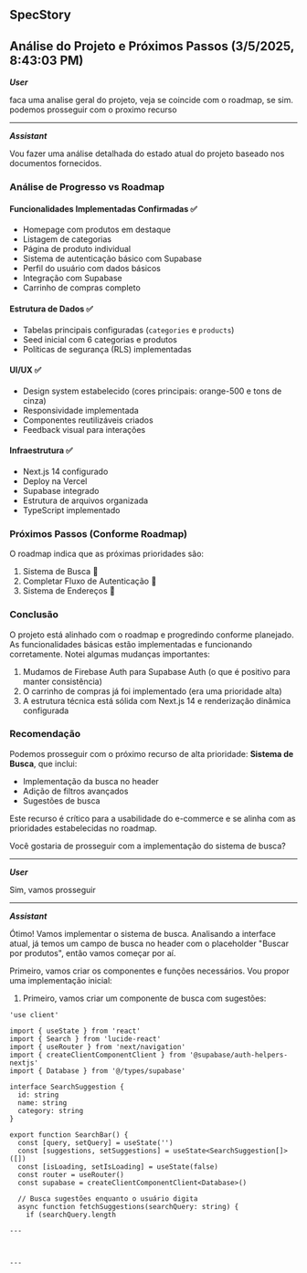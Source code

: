 ## SpecStory

## Análise do Projeto e Próximos Passos (3/5/2025, 8:43:03 PM)

_**User**_

faca uma analise geral do projeto, veja se coincide com o roadmap, se sim. podemos prosseguir com o proximo recurso

---

_**Assistant**_

Vou fazer uma análise detalhada do estado atual do projeto baseado nos documentos fornecidos.

### Análise de Progresso vs Roadmap

#### Funcionalidades Implementadas Confirmadas ✅
- Homepage com produtos em destaque
- Listagem de categorias
- Página de produto individual
- Sistema de autenticação básico com Supabase
- Perfil do usuário com dados básicos
- Integração com Supabase
- Carrinho de compras completo

#### Estrutura de Dados ✅
- Tabelas principais configuradas (`categories` e `products`)
- Seed inicial com 6 categorias e produtos
- Políticas de segurança (RLS) implementadas

#### UI/UX ✅
- Design system estabelecido (cores principais: orange-500 e tons de cinza)
- Responsividade implementada
- Componentes reutilizáveis criados
- Feedback visual para interações

#### Infraestrutura ✅
- Next.js 14 configurado
- Deploy na Vercel
- Supabase integrado
- Estrutura de arquivos organizada
- TypeScript implementado

### Próximos Passos (Conforme Roadmap)

O roadmap indica que as próximas prioridades são:

1. Sistema de Busca 🔴
2. Completar Fluxo de Autenticação 🔴
3. Sistema de Endereços 🔴

### Conclusão

O projeto está alinhado com o roadmap e progredindo conforme planejado. As funcionalidades básicas estão implementadas e funcionando corretamente. Notei algumas mudanças importantes:

1. Mudamos de Firebase Auth para Supabase Auth (o que é positivo para manter consistência)
2. O carrinho de compras já foi implementado (era uma prioridade alta)
3. A estrutura técnica está sólida com Next.js 14 e renderização dinâmica configurada

### Recomendação

Podemos prosseguir com o próximo recurso de alta prioridade: **Sistema de Busca**, que inclui:
- Implementação da busca no header
- Adição de filtros avançados
- Sugestões de busca

Este recurso é crítico para a usabilidade do e-commerce e se alinha com as prioridades estabelecidas no roadmap.

Você gostaria de prosseguir com a implementação do sistema de busca?

---

_**User**_

Sim, vamos prosseguir

---

_**Assistant**_

Ótimo! Vamos implementar o sistema de busca. Analisando a interface atual, já temos um campo de busca no header com o placeholder "Buscar por produtos", então vamos começar por aí.

Primeiro, vamos criar os componentes e funções necessários. Vou propor uma implementação inicial:

1. Primeiro, vamos criar um componente de busca com sugestões:

```typescript:app/components/SearchBar.tsx
'use client'

import { useState } from 'react'
import { Search } from 'lucide-react'
import { useRouter } from 'next/navigation'
import { createClientComponentClient } from '@supabase/auth-helpers-nextjs'
import { Database } from '@/types/supabase'

interface SearchSuggestion {
  id: string
  name: string
  category: string
}

export function SearchBar() {
  const [query, setQuery] = useState('')
  const [suggestions, setSuggestions] = useState<SearchSuggestion[]>([])
  const [isLoading, setIsLoading] = useState(false)
  const router = useRouter()
  const supabase = createClientComponentClient<Database>()

  // Busca sugestões enquanto o usuário digita
  async function fetchSuggestions(searchQuery: string) {
    if (searchQuery.length

---



---

